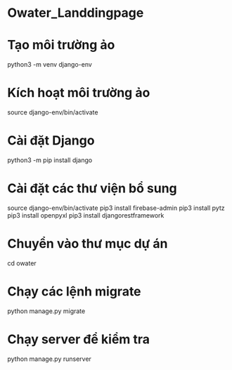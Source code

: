 # Owater_Landdingpage

# Tạo môi trường ảo
python3 -m venv django-env

# Kích hoạt môi trường ảo
source django-env/bin/activate

# Cài đặt Django
python3 -m pip install django

# Cài đặt các thư viện bổ sung
source django-env/bin/activate
pip3 install firebase-admin
pip3 install pytz
pip3 install openpyxl
pip3 install djangorestframework

# Chuyển vào thư mục dự án
cd owater
# Chạy các lệnh migrate
python manage.py migrate
# Chạy server để kiểm tra
python manage.py runserver

